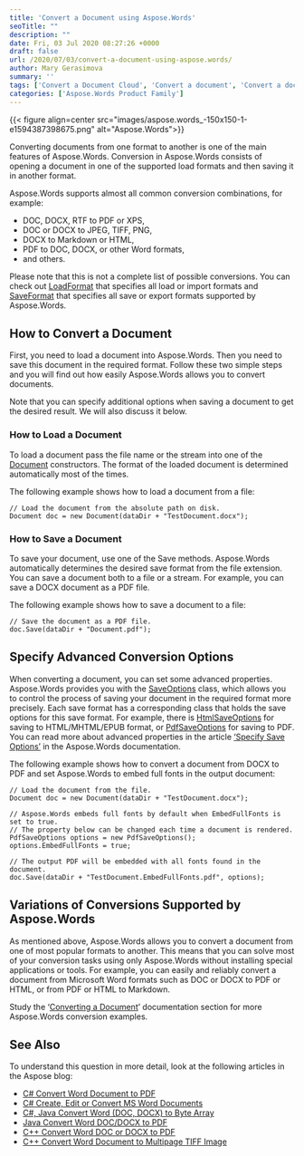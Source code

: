 ```yaml
---
title: 'Convert a Document using Aspose.Words'
seoTitle: ""
description: ""
date: Fri, 03 Jul 2020 08:27:26 +0000
draft: false
url: /2020/07/03/convert-a-document-using-aspose.words/
author: Mary Gerasimova
summary: ''
tags: ['Convert a Document Cloud', 'Convert a document', 'Convert a document Aspose.Words', 'Convert documents from one format to another']
categories: ['Aspose.Words Product Family']
---
```




{{< figure align=center src="images/aspose.words_-150x150-1-e1594387398675.png" alt="Aspose.Words">}}


Converting documents from one format to another is one of the main features of Aspose.Words. Conversion in Aspose.Words consists of opening a document in one of the supported load formats and then saving it in another format.

Aspose.Words supports almost all common conversion combinations, for example:

*   DOC, DOCX, RTF to PDF or XPS,
*   DOC or DOCX to JPEG, TIFF, PNG,
*   DOCX to Markdown or HTML,
*   PDF to DOC, DOCX, or other Word formats,
*   and others.

Please note that this is not a complete list of possible conversions. You can check out [LoadFormat][1] that specifies all load or import formats and [SaveFormat][2] that specifies all save or export formats supported by Aspose.Words.

## How to Convert a Document

First, you need to load a document into Aspose.Words. Then you need to save this document in the required format. Follow these two simple steps and you will find out how easily Aspose.Words allows you to convert documents.

Note that you can specify additional options when saving a document to get the desired result. We will also discuss it below.

### How to Load a Document

To load a document pass the file name or the stream into one of the [Document][3] constructors. The format of the loaded document is determined automatically most of the times.

The following example shows how to load a document from a file:

```
// Load the document from the absolute path on disk.  
Document doc = new Document(dataDir + "TestDocument.docx");
```

### How to Save a Document

To save your document, use one of the Save methods. Aspose.Words automatically determines the desired save format from the file extension. You can save a document both to a file or a stream. For example, you can save a DOCX document as a PDF file.

The following example shows how to save a document to a file:

```
// Save the document as a PDF file.  
doc.Save(dataDir + "Document.pdf");
```

## Specify Advanced Conversion Options

When converting a document, you can set some advanced properties. Aspose.Words provides you with the [SaveOptions][4] class, which allows you to control the process of saving your document in the required format more precisely. Each save format has a corresponding class that holds the save options for this save format. For example, there is [HtmlSaveOptions][5] for saving to HTML/MHTML/EPUB format, or [PdfSaveOptions][6] for saving to PDF. You can read more about advanced properties in the article [‘Specify Save Options’][7] in the Aspose.Words documentation.

The following example shows how to convert a document from DOCX to PDF and set Aspose.Words to embed full fonts in the output document:

```
// Load the document from the file.
Document doc = new Document(dataDir + "TestDocument.docx");

// Aspose.Words embeds full fonts by default when EmbedFullFonts is set to true.
// The property below can be changed each time a document is rendered.
PdfSaveOptions options = new PdfSaveOptions();
options.EmbedFullFonts = true;

// The output PDF will be embedded with all fonts found in the document.
doc.Save(dataDir + "TestDocument.EmbedFullFonts.pdf", options);
```

## Variations of Conversions Supported by Aspose.Words

As mentioned above, Aspose.Words allows you to convert a document from one of most popular formats to another. This means that you can solve most of your conversion tasks using only Aspose.Words without installing special applications or tools. For example, you can easily and reliably convert a document from Microsoft Word formats such as DOC or DOCX to PDF or HTML, or from PDF or HTML to Markdown.

Study the ‘[Converting a Document][8]’ documentation section for more Aspose.Words conversion examples.

## See Also

To understand this question in more detail, look at the following articles in the Aspose blog:

*   [C# Convert Word Document to PDF][9]
*   [C# Create, Edit or Convert MS Word Documents][10]
*   [C#, Java Convert Word (DOC, DOCX) to Byte Array][11]
*   [Java Convert Word DOC/DOCX to PDF][12]
*   [C++ Convert Word DOC or DOCX to PDF][13]
*   [C++ Convert Word Document to Multipage TIFF Image][14]




[1]: https://apireference.aspose.com/words/net/aspose.words/loadformat
[2]: https://apireference.aspose.com/words/net/aspose.words/saveformat
[3]: https://apireference.aspose.com/net/words/aspose.words/document/constructors/main
[4]: https://apireference.aspose.com/words/net/aspose.words.saving/saveoptions
[5]: https://apireference.aspose.com/words/net/aspose.words.saving/htmlsaveoptions
[6]: https://apireference.aspose.com/words/net/aspose.words.saving/pdfsaveoptions
[7]: https://docs.aspose.com/display/wordsnet/Specify+Save+Options
[8]: https://docs.aspose.com/display/wordsnet/Converting+a+Document
[9]: https://blog.aspose.com/2020/01/02/convert-word-doc-docx-to-pdf-in-csharp-net-core/
[10]: https://blog.aspose.com/2020/01/08/csharp-word-automation-create-edit-process-word-documents/
[11]: https://blog.aspose.com/2019/12/09/convert-worddoc-docx-to-byte-array/
[12]: https://blog.aspose.com/2020/02/20/convert-word-doc-docx-to-pdf-in-java-programmatically/
[13]: https://blog.aspose.com/2020/04/10/convert-word-doc-or-docx-to-pdf-in-cpp/
[14]: https://blog.aspose.com/2019/11/07/aspose-words-for-cpp-19-10-released/





